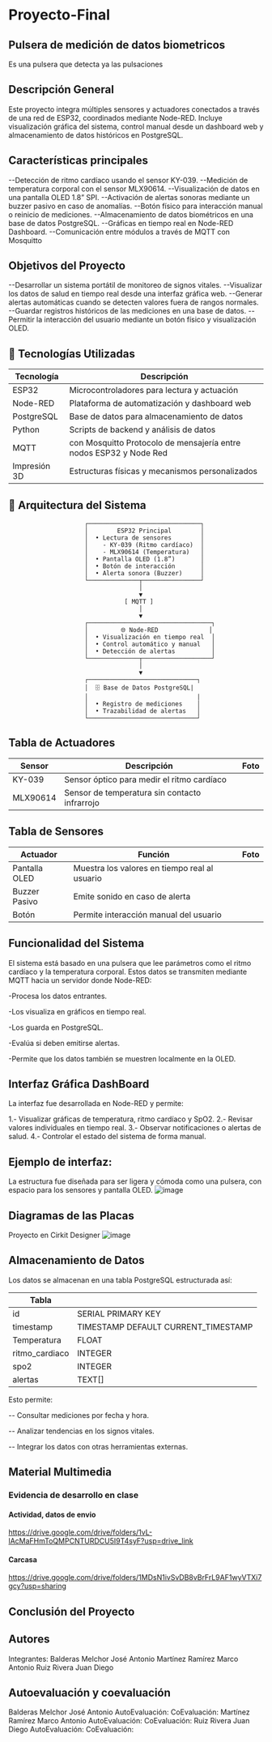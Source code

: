 # Proyecto-Final

##  Pulsera de medición de datos biometricos
Es una pulsera que detecta ya las pulsaciones

##  Descripción General
Este proyecto integra múltiples sensores y actuadores conectados a través de una red de ESP32, coordinados mediante Node-RED. Incluye visualización gráfica del sistema, control manual desde un dashboard web y almacenamiento de datos históricos en PostgreSQL.

##  Características principales
--Detección de ritmo cardíaco usando el sensor KY-039.
--Medición de temperatura corporal con el sensor MLX90614.
--Visualización de datos en una pantalla OLED 1.8” SPI.
--Activación de alertas sonoras mediante un buzzer pasivo en caso de anomalías.
--Botón físico para interacción manual o reinicio de mediciones.
--Almacenamiento de datos biométricos en una base de datos PostgreSQL.
--Gráficas en tiempo real en Node-RED Dashboard.
--Comunicación entre módulos a través de MQTT con Mosquitto

##  Objetivos del Proyecto
--Desarrollar un sistema portátil de monitoreo de signos vitales.
--Visualizar los datos de salud en tiempo real desde una interfaz gráfica web.
--Generar alertas automáticas cuando se detecten valores fuera de rangos normales.
--Guardar registros históricos de las mediciones en una base de datos.
--Permitir la interacción del usuario mediante un botón físico y visualización OLED.


## 🧠 Tecnologías Utilizadas
|Tecnología	|Descripción|
|--|--|
|ESP32|	Microcontroladores para lectura y actuación|
|Node-RED	|Plataforma de automatización y dashboard web|
|PostgreSQL|	Base de datos para almacenamiento de datos|
|Python|	Scripts de backend y análisis de datos|
|MQTT| con Mosquitto	Protocolo de mensajería entre nodos ESP32 y Node Red|
|Impresión 3D|	Estructuras físicas y mecanismos personalizados|

## 🧠 Arquitectura del Sistema

                         ┌───────────────────────────────┐
                         │        ESP32 Principal        │
                         │  • Lectura de sensores        │
                         │    - KY-039 (Ritmo cardíaco)  │
                         │    - MLX90614 (Temperatura)   │
                         │  • Pantalla OLED (1.8”)       │
                         │  • Botón de interacción       │
                         │  • Alerta sonora (Buzzer)     │
                         └──────────────┬────────────────┘
                                        │
                                        ▼
                                    [ MQTT ]
                                        │
                                        ▼
                         ┌──────────────────────────────────┐
                         │         🌐 Node-RED              │
                         │  • Visualización en tiempo real  │
                         │  • Control automático y manual   │
                         │  • Detección de alertas          │
                         └──────────────┬───────────────────┘
                                        │
                                        ▼
                         ┌──────────────────────────────┐
                         │  🗄️ Base de Datos PostgreSQL|
                         │                              |
                         │  • Registro de mediciones    │
                         │  • Trazabilidad de alertas   │
                         └──────────────────────────────┘

## Tabla de Actuadores
Sensor | Descripción|Foto
|--|--|--|
KY-039 | Sensor óptico para medir el ritmo cardíaco|
MLX90614 | Sensor de temperatura sin contacto infrarrojo|
	
## Tabla de Sensores
Actuador | Función| Foto
|--|--|--|
Pantalla OLED | Muestra los valores en tiempo real al usuario|
Buzzer Pasivo | Emite sonido en caso de alerta|
Botón | Permite interacción manual del usuario|

## Funcionalidad del Sistema
El sistema está basado en una pulsera que lee parámetros como el ritmo cardíaco y la temperatura corporal. Estos datos se transmiten mediante MQTT hacia un servidor donde Node-RED:

-Procesa los datos entrantes.

-Los visualiza en gráficos en tiempo real.

-Los guarda en PostgreSQL.

-Evalúa si deben emitirse alertas.

-Permite que los datos también se muestren localmente en la OLED.

## Interfaz Gráfica DashBoard
La interfaz fue desarrollada en Node-RED y permite:

1.- Visualizar gráficas de temperatura, ritmo cardíaco y SpO2.
2.- Revisar valores individuales en tiempo real.
3.- Observar notificaciones o alertas de salud.
4.- Controlar el estado del sistema de forma manual.

## Ejemplo de interfaz:
La estructura fue diseñada para ser ligera y cómoda como una pulsera, con espacio para los sensores y pantalla OLED.
![image](https://github.com/user-attachments/assets/99e2e0aa-f90b-4f84-9ba7-156acf12d8fa)

## Diagramas de las Placas
Proyecto en Cirkit Designer
![image](https://github.com/user-attachments/assets/45100d5d-c5d6-4f01-ab9c-61ca21137902)

## Almacenamiento de Datos
Los datos se almacenan en una tabla PostgreSQL estructurada así:

|Tabla||
|--|--|
|id| SERIAL PRIMARY KEY|
|timestamp| TIMESTAMP DEFAULT CURRENT_TIMESTAMP|
|Temperatura| FLOAT|
|ritmo_cardiaco| INTEGER|
|spo2| INTEGER|
|alertas| TEXT[]|

Esto permite:

-- Consultar mediciones por fecha y hora.

-- Analizar tendencias en los signos vitales.

-- Integrar los datos con otras herramientas externas.


## Material Multimedia

### Evidencia de desarrollo en clase
#### Actividad, datos de envio
https://drive.google.com/drive/folders/1vL-lAcMaFHmToQMPCNTURDCU5I9T4syF?usp=drive_link
#### Carcasa
https://drive.google.com/drive/folders/1MDsN1ivSvDB8vBrFrL9AF1wyVTXi7gcy?usp=sharing

## Conclusión del Proyecto

## Autores
Integrantes:
Balderas Melchor José Antonio
Martínez Ramírez Marco Antonio
Ruiz Rivera Juan Diego

## Autoevaluación y coevaluación
Balderas Melchor José Antonio
AutoEvaluación:
CoEvaluación:
Martínez Ramírez Marco Antonio
AutoEvaluación:
CoEvaluación:
Ruiz Rivera Juan Diego
AutoEvaluación:
CoEvaluación:
